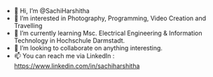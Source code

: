 - 👋 Hi, I’m @SachiHarshitha
- 👀 I’m interested in Photography, Programming, Video Creation and Travelling
- 🌱 I’m currently learning Msc. Electrical Engineering & Information Technology in Hochschule Darmstadt.
- 💞️ I’m looking to collaborate on anything interesting.
- 📫 You can reach me via LinkedIn : https://www.linkedin.com/in/sachiharshitha

<!---
SachiHarshitha/SachiHarshitha is a ✨ special ✨ repository because its `README.md` (this file) appears on your GitHub profile.
You can click the Preview link to take a look at your changes.
--->

